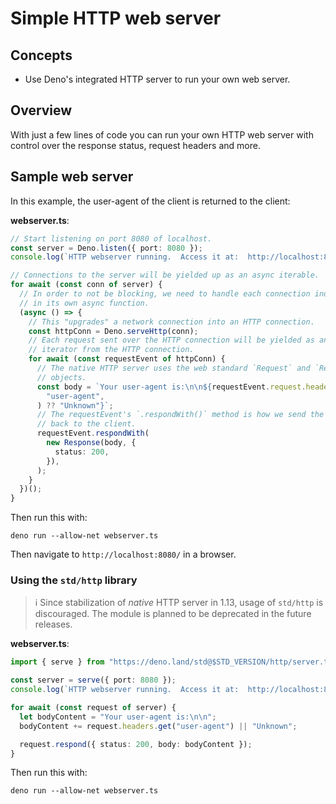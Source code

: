 # Simple HTTP web server

## Concepts

- Use Deno's integrated HTTP server to run your own web server.

## Overview

With just a few lines of code you can run your own HTTP web server with control
over the response status, request headers and more.

## Sample web server

In this example, the user-agent of the client is returned to the client:

**webserver.ts**:

```ts
// Start listening on port 8080 of localhost.
const server = Deno.listen({ port: 8080 });
console.log(`HTTP webserver running.  Access it at:  http://localhost:8080/`);

// Connections to the server will be yielded up as an async iterable.
for await (const conn of server) {
  // In order to not be blocking, we need to handle each connection individually
  // in its own async function.
  (async () => {
    // This "upgrades" a network connection into an HTTP connection.
    const httpConn = Deno.serveHttp(conn);
    // Each request sent over the HTTP connection will be yielded as an async
    // iterator from the HTTP connection.
    for await (const requestEvent of httpConn) {
      // The native HTTP server uses the web standard `Request` and `Response`
      // objects.
      const body = `Your user-agent is:\n\n${requestEvent.request.headers.get(
        "user-agent",
      ) ?? "Unknown"}`;
      // The requestEvent's `.respondWith()` method is how we send the response
      // back to the client.
      requestEvent.respondWith(
        new Response(body, {
          status: 200,
        }),
      );
    }
  })();
}
```

Then run this with:

```shell
deno run --allow-net webserver.ts
```

Then navigate to `http://localhost:8080/` in a browser.

### Using the `std/http` library

> ℹ️ Since stabilization of _native_ HTTP server in 1.13, usage of `std/http` is
> discouraged. The module is planned to be deprecated in the future releases.

**webserver.ts**:

```ts
import { serve } from "https://deno.land/std@$STD_VERSION/http/server.ts";

const server = serve({ port: 8080 });
console.log(`HTTP webserver running.  Access it at:  http://localhost:8080/`);

for await (const request of server) {
  let bodyContent = "Your user-agent is:\n\n";
  bodyContent += request.headers.get("user-agent") || "Unknown";

  request.respond({ status: 200, body: bodyContent });
}
```

Then run this with:

```shell
deno run --allow-net webserver.ts
```
